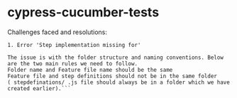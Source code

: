# cypress-cucumber-tests

Challenges faced and resolutions:

`1. Error 'Step implementation missing for'`

```
The issue is with the folder structure and naming conventions. Below are the two main rules we need to follow.
Folder name and Feature file name should be the same
Feature file and step definitions should not be in the same folder 
( stepdefinations/ .js file should always be in a folder which we have created earlier).```